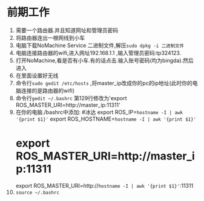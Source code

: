 # 前期工作
1. 需要一个路由器.并且知道网址和管理员密码
2. 将路由器连出一根网线到小车
3. 电脑下载NoMachine Service 二进制文件,解压`sudo dpkg -i 二进制文件` 
4. 电脑连接路由器的wifi,进入网址192.168.1.1 ,输入管理员密码:tp324123.
5. 打开NoMachine,看是否有小车.有的话点击.输入账号密码(均为bingda).然后进入
6. 在里面设置好无线
7. 命令行`sudo gedit /etc/hosts` ,将master_ip改成你的pc的ip地址(此时你的电脑连接的是路由器的wifi)
8. 命令行`gedit ~/.bashrc` 第129行修改为'export ROS_MASTER_URI=http://master_ip:11311'
9. 在你的电脑./bashrc中添加:
    #冰达
    export ROS_IP=`hostname -I | awk '{print $1}'`
    export ROS_HOSTNAME=`hostname -I | awk '{print $1}'`
    # export ROS_MASTER_URI=http://master_ip:11311
    export ROS_MASTER_URI=http://`hostname -I | awk '{print $1}'`:11311
10. `source ~/.bashrc`




